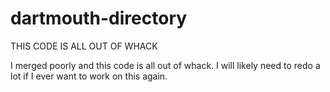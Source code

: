 # dartmouth-directory

THIS CODE IS ALL OUT OF WHACK

I merged poorly and this code is all out of whack. I will likely need to redo a lot if I ever want to work on this again.
